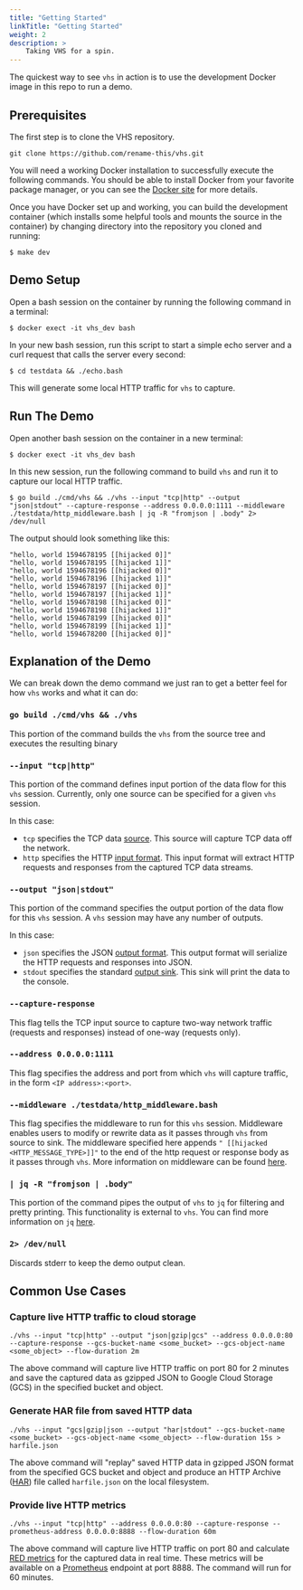 ```yaml
---
title: "Getting Started"
linkTitle: "Getting Started"
weight: 2
description: >
    Taking VHS for a spin.
---
```


The quickest way to see `vhs` in action is to use the development Docker image in this repo to run a demo.

## Prerequisites
The first step is to clone the VHS repository.

```
git clone https://github.com/rename-this/vhs.git
```

You will need a working Docker installation to successfully execute the following commands. You should be able to
install Docker from your favorite package manager, or you can see the [Docker site](https://www.docker.com/get-started)
for more details.

Once you have Docker set up and working, you can build the development container (which installs some helpful tools
and mounts the source in the container) by changing directory into the repository you cloned and running:

```
$ make dev
```

## Demo Setup
Open a bash session on the container by running the following command in a terminal:

```
$ docker exect -it vhs_dev bash
```

In your new bash session, run this script to start a simple echo server and a curl request that calls the server every
second:

```
$ cd testdata && ./echo.bash
```

This will generate some local HTTP traffic for `vhs` to capture.

## Run The Demo
Open another bash session on the container in a new terminal:

```
$ docker exect -it vhs_dev bash
```

In this new session, run the following command to build `vhs` and run it to capture our local HTTP traffic.

```
$ go build ./cmd/vhs && ./vhs --input "tcp|http" --output "json|stdout" --capture-response --address 0.0.0.0:1111 --middleware ./testdata/http_middleware.bash | jq -R "fromjson | .body" 2> /dev/null
```

The output should look something like this:

```
"hello, world 1594678195 [[hijacked 0]]"
"hello, world 1594678195 [[hijacked 1]]"
"hello, world 1594678196 [[hijacked 0]]"
"hello, world 1594678196 [[hijacked 1]]"
"hello, world 1594678197 [[hijacked 0]]"
"hello, world 1594678197 [[hijacked 1]]"
"hello, world 1594678198 [[hijacked 0]]"
"hello, world 1594678198 [[hijacked 1]]"
"hello, world 1594678199 [[hijacked 0]]"
"hello, world 1594678199 [[hijacked 1]]"
"hello, world 1594678200 [[hijacked 0]]"
```

## Explanation of the Demo
We can break down the demo command we just ran to get a better feel for how `vhs` works and what it can do:

### `go build ./cmd/vhs && ./vhs`
This portion of the command builds the `vhs` from the source tree and executes the resulting binary

### `--input "tcp|http" `
This portion of the command defines input portion of the data flow for this `vhs` session. Currently, only one source
can be specified for a given `vhs` session.

In this case:
* `tcp` specifies the TCP data [source](/vhs/reference/#sources). This source will capture TCP data off the network.
* `http` specifies the HTTP [input format](/vhs/reference/#input-formats). This input format will extract HTTP requests and responses from the
  captured TCP data streams.

### `--output "json|stdout"`
This portion of the command specifies the output portion of the data flow for this `vhs` session. A `vhs` session may
have any number of outputs.

In this case:
* `json` specifies the JSON [output format](/vhs/reference/#output-formats). This output format will serialize the HTTP requests and responses into JSON.
* `stdout` specifies the standard [output sink](/vhs/reference/#sinks). This sink will print the data to the console.

### `--capture-response`
This flag tells the TCP input source to capture two-way network traffic (requests and responses) instead of one-way
(requests only).

### `--address 0.0.0.0:1111`
This flag specifies the address and port from which `vhs` will capture traffic, in the form `<IP address>:<port>`.

### `--middleware ./testdata/http_middleware.bash`
This flag specifies the middleware to run for this `vhs` session. Middleware enables users to modify or rewrite data
as it passes through `vhs` from source to sink. The middleware specified here appends
`" [[hijacked <HTTP_MESSAGE_TYPE>]]"` to the end of the http request or response body as it passes through `vhs`. More
information on middleware can be found [here](/vhs/reference/#middleware).

### `| jq -R "fromjson | .body"`
This portion of the command pipes the output of `vhs` to `jq` for filtering and pretty printing. This functionality is
external to `vhs`. You can find more information on `jq` [here](https://stedolan.github.io/jq/).

### `2> /dev/null`
Discards stderr to keep the demo output clean.

## Common Use Cases

### Capture live HTTP traffic to cloud storage
`./vhs --input "tcp|http" --output "json|gzip|gcs" --address 0.0.0.0:80 --capture-response --gcs-bucket-name <some_bucket> --gcs-object-name <some_object> --flow-duration 2m`

The above command will capture live HTTP traffic on port 80 for 2 minutes and save the captured data as gzipped JSON to
Google Cloud Storage (GCS) in the specified bucket and object.

### Generate HAR file from saved HTTP data
`./vhs --input "gcs|gzip|json --output "har|stdout" --gcs-bucket-name <some_bucket> --gcs-object-name <some_object> --flow-duration 15s > harfile.json`

The above command will "replay" saved HTTP data in gzipped JSON format from the specified GCS bucket and object and 
produce an HTTP Archive ([HAR](http://www.softwareishard.com/blog/har-12-spec/)) file called `harfile.json` on the local
filesystem.

### Provide live HTTP metrics
`./vhs --input "tcp|http" --address 0.0.0.0:80 --capture-response --prometheus-address 0.0.0.0:8888 --flow-duration 60m`

The above command will capture live HTTP traffic on port 80 and calculate 
[RED metrics](https://www.weave.works/blog/the-red-method-key-metrics-for-microservices-architecture/) for the captured
data in real time. These metrics will be available on a [Prometheus](https://prometheus.io/) endpoint at port 8888. The
command will run for 60 minutes.

